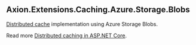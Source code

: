 ﻿## Axion.Extensions.Caching.Azure.Storage.Blobs

[Distributed cache](https://docs.microsoft.com/en-us/dotnet/api/microsoft.extensions.caching.distributed.idistributedcache) implementation using Azure Storage Blobs.

Read more [Distributed caching in ASP.NET Core](https://docs.microsoft.com/en-us/aspnet/core/performance/caching/distributed).



